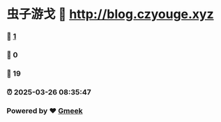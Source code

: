 # 虫子游戈 :link: http://blog.czyouge.xyz 
### :page_facing_up: [1](http://blog.czyouge.xyz/tag.html) 
### :speech_balloon: 0 
### :hibiscus: 19 
### :alarm_clock: 2025-03-26 08:35:47 
### Powered by :heart: [Gmeek](https://github.com/Meekdai/Gmeek)
